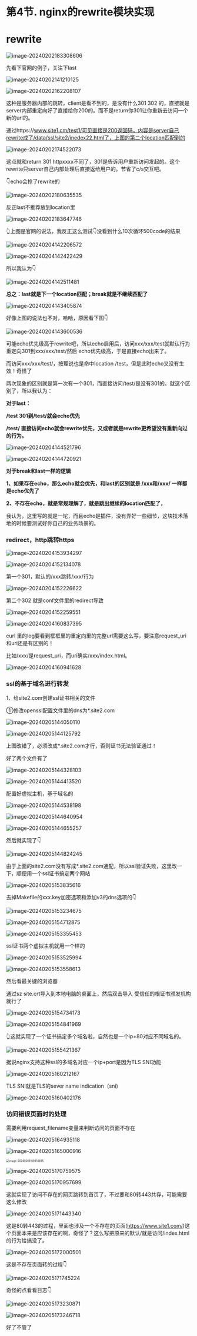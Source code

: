 # 第4节. nginx的rewrite模块实现



# rewrite



![image-20240202183308606](4-nginx的rewrite模块实现.assets/image-20240202183308606.png)



先看下官网的例子，关注下last

![image-20240202141210125](4-nginx的rewrite模块实现.assets/image-20240202141210125.png)





![image-20240202162208107](4-nginx的rewrite模块实现.assets/image-20240202162208107.png)

这种是服务器内部的跳转，client是看不到的，是没有什么301 302 的，直接就是server内部重定向好了直接给你200的。而不是return你301让你重新去访问一个新的url的。

通过https://www.site1.cm/test1/可见直接是200返回码，内容是server自己rewrite成了/data/ssl/site2/inedex22.html了，上图的第二个location匹配到的

![image-20240202174522073](4-nginx的rewrite模块实现.assets/image-20240202174522073.png)

这点就和return 301 httpxxxx不同了，301是告诉用户重新访问发起的。这个rewrite只server自己内部处理后直接返给用户的。节省了c/s交互吧。



👇echo会抢了rewrite的

![image-20240202180635535](4-nginx的rewrite模块实现.assets/image-20240202180635535.png)

反正last不推荐放到location里





![image-20240202183647746](4-nginx的rewrite模块实现.assets/image-20240202183647746.png)

👆上图是官网的说法，我反正这么测试👇没看到什么10次循环500code的结果

![image-20240204142206572](4-nginx的rewrite模块实现.assets/image-20240204142206572.png)



![image-20240204142422429](4-nginx的rewrite模块实现.assets/image-20240204142422429.png)





所以我认为👇

![image-20240204142511481](4-nginx的rewrite模块实现.assets/image-20240204142511481.png)



**总之：last就是下一个location匹配；break就是不继续匹配了**



![image-20240204143405874](4-nginx的rewrite模块实现.assets/image-20240204143405874.png)

好像上图的说法也不对，哈哈，原因看下图👇

![image-20240204143600536](4-nginx的rewrite模块实现.assets/image-20240204143600536.png)

可能echo优先级高于rewrite吧，所以echo启用后，访问xxx/xxx/test就默认行为重定向301到xxx/xxx/test/然后  echo优先级高，于是直接echo出来了。

而访问xxx/xxx/test/，按理说也是命中location /test，但是此时echo又没有生效！奇怪了

两次现象的区别就是第一次有一个301，而直接访问/test/是没有301的。就这个区别了，所以我认为：

**对于last：**

**/test 301到/test/就会echo优先**

**/test/ 直接访问echo就会rewrite优先，又或者就是rewrite更希望没有重新向过的行为。**





![image-20240204144521796](4-nginx的rewrite模块实现.assets/image-20240204144521796.png)

![image-20240204144720921](4-nginx的rewrite模块实现.assets/image-20240204144720921.png)

**对于break和last一样的逻辑**

**1、如果存在echo，那么echo就会优先，和last的区别就是 /xxx和/xxx/ 一样都是echo优先了**

**2、不存在echo，就是常规理解了，就是跳出继续的location匹配了，**



我认为，这里写的就是一坨，而且echo是插件，没有弄好一些细节，这块技术落地的时候要测试好你自己的业务场景的。





### redirect，http跳转https

![image-20240204153934297](4-nginx的rewrite模块实现.assets/image-20240204153934297.png)



![image-20240204152134078](4-nginx的rewrite模块实现.assets/image-20240204152134078.png)

第一个301，默认的/xxx跳转/xxx/行为

![image-20240204152226622](4-nginx的rewrite模块实现.assets/image-20240204152226622.png)

第二个302 就是conf文件里的redirect导致

![image-20240204152259551](4-nginx的rewrite模块实现.assets/image-20240204152259551.png)



![image-20240204160837395](4-nginx的rewrite模块实现.assets/image-20240204160837395.png)

curl 里的log要看到框框里的重定向里的完整url需要这么写，要注意request_uri和uri还是有区别的！

比如/xxx/是request_uri，而uri确实/xxx/index.html。

![image-20240204160941628](4-nginx的rewrite模块实现.assets/image-20240204160941628.png)





### ssl的基于域名进行转发

1、给site2.com创建ssl证书相关的文件

①修改openssl配置文件里的dns为*.site2.com

![image-20240205144050110](4-nginx的rewrite模块实现.assets/image-20240205144050110.png)

![image-20240205144125792](4-nginx的rewrite模块实现.assets/image-20240205144125792.png)

上图改错了，必须改成*.site2.com才行，否则证书无法验证通过！



好了两个文件有了

![image-20240205144328103](4-nginx的rewrite模块实现.assets/image-20240205144328103.png)



![image-20240205144413520](4-nginx的rewrite模块实现.assets/image-20240205144413520.png)



配置好虚拟主机，基于域名的

![image-20240205144538198](4-nginx的rewrite模块实现.assets/image-20240205144538198.png)

![image-20240205144640954](4-nginx的rewrite模块实现.assets/image-20240205144640954.png)



![image-20240205144655257](4-nginx的rewrite模块实现.assets/image-20240205144655257.png)

然后就实现了👇

![image-20240205144824245](4-nginx的rewrite模块实现.assets/image-20240205144824245.png)



由于上面的site2.com没有写成*.site2.com通配，所以ssl验证失败，这里改一下，顺便用一个ssl证书搞定两个网站

![image-20240205153835616](4-nginx的rewrite模块实现.assets/image-20240205153835616.png)



去掉Makefile的xxx.key加密选项和添加v3的dns选项的👇

![image-20240205153234675](4-nginx的rewrite模块实现.assets/image-20240205153234675.png)

![image-20240205154712875](4-nginx的rewrite模块实现.assets/image-20240205154712875.png)



![image-20240205153355453](4-nginx的rewrite模块实现.assets/image-20240205153355453.png)

ssl证书两个虚拟主机就用一个样的

![image-20240205153525994](4-nginx的rewrite模块实现.assets/image-20240205153525994.png)

![image-20240205153558613](4-nginx的rewrite模块实现.assets/image-20240205153558613.png)

然后看最关键的浏览器

通过sz site.crt导入到本地电脑的桌面上，然后双击导入 受信任的根证书颁发机构 就行了

![image-20240205154734173](4-nginx的rewrite模块实现.assets/image-20240205154734173.png)





![image-20240205154841969](4-nginx的rewrite模块实现.assets/image-20240205154841969.png)

👆这就实现了一个证书搞定多个域名啦，自然也是一个ip+80对应不同域名的。

![image-20240205155421367](4-nginx的rewrite模块实现.assets/image-20240205155421367.png)





据说nginx支持这种ssl的多域名对应一个ip+port是因为TLS SNI功能

![image-20240205160212167](4-nginx的rewrite模块实现.assets/image-20240205160212167.png)

TLS SNI就是TLS的sever name indication（sni)

![image-20240205160402176](4-nginx的rewrite模块实现.assets/image-20240205160402176.png)





### 访问错误页面时的处理

需要利用request_filename变量来判断访问的页面不存在

![image-20240205164935118](4-nginx的rewrite模块实现.assets/image-20240205164935118.png)





![image-20240205165000916](4-nginx的rewrite模块实现.assets/image-20240205165000916.png)







<img src="4-nginx的rewrite模块实现.assets/image-20240205165914695.png" alt="image-20240205165914695" style="zoom:50%;" />





![image-20240205170759575](4-nginx的rewrite模块实现.assets/image-20240205170759575.png)

![image-20240205170957699](4-nginx的rewrite模块实现.assets/image-20240205170957699.png)



这就实现了访问不存在的网页跳转到首页了，不过要和80转443共存，可能需要这么修改

![image-20240205171443340](4-nginx的rewrite模块实现.assets/image-20240205171443340.png)

这是80转443的过程，里面也涉及一个不存在的页面(https://www.site1.com/)这个页面本来是应该存在的啊，奇怪了？这么写把原来的默认/就是访问/index.html的行为给搞没了。

![image-20240205172000501](4-nginx的rewrite模块实现.assets/image-20240205172000501.png)

这是不存在页面转的过程👇

![image-20240205171745224](4-nginx的rewrite模块实现.assets/image-20240205171745224.png)



奇怪的点看看日志👇

![image-20240205173230871](4-nginx的rewrite模块实现.assets/image-20240205173230871.png)

![image-20240205173246718](4-nginx的rewrite模块实现.assets/image-20240205173246718.png)

好了不管了





